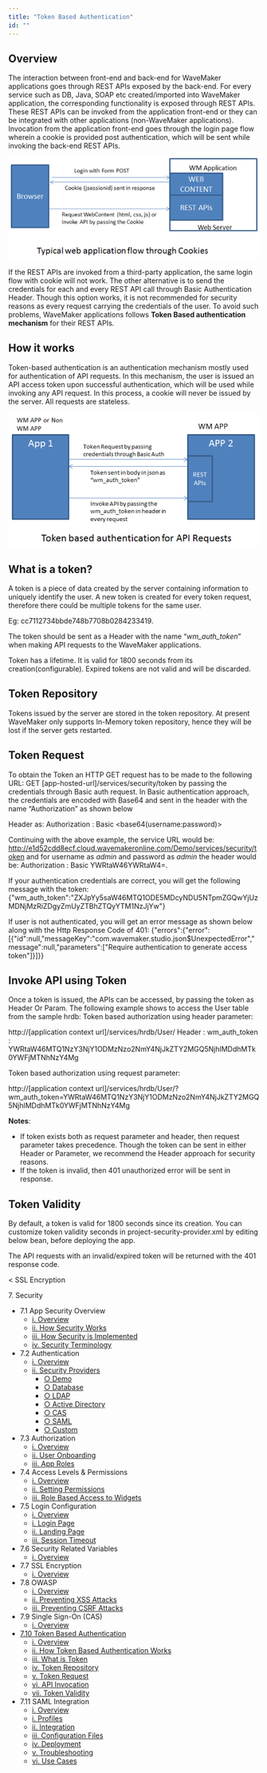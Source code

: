 ```yaml
---
title: "Token Based Authentication"
id: ""
---
```


## Overview

The interaction between front-end and back-end for WaveMaker applications goes through REST APIs exposed by the back-end. For every service such as DB, Java, SOAP etc created/imported into WaveMaker application, the corresponding functionality is exposed through REST APIs. These REST APIs can be invoked from the application front-end or they can be integrated with other applications (non-WaveMaker applications). Invocation from the application front-end goes through the login page flow wherein a cookie is provided post authentication, which will be sent while invoking the back-end REST APIs.

[![app_flow](/learn/assets/app_flow.png)](/learn/assets/app_flow.png)

If the REST APIs are invoked from a third-party application, the same login flow with cookie will not work. The other alternative is to send the credentials for each and every REST API call through Basic Authentication Header. Though this option works, it is not recommended for security reasons as every request carrying the credentials of the user. To avoid such problems, WaveMaker applications follows **Token Based authentication mechanism** for their REST APIs.

## How it works

Token-based authentication is an authentication mechanism mostly used for authentication of API requests. In this mechanism, the user is issued an API access token upon successful authentication, which will be used while invoking any API request. In this process, a cookie will never be issued by the server. All requests are stateless.

[![token_app_flow](/learn/assets/token_app_flow.png)](/learn/assets/token_app_flow.png)

## What is a token?

A token is a piece of data created by the server containing information to uniquely identify the user. A new token is created for every token request, therefore there could be multiple tokens for the same user.

Eg: cc7112734bbde748b7708b0284233419.

The token should be sent as a Header with the name “_wm\_auth\_token_” when making API requests to the WaveMaker applications.

Token has a lifetime. It is valid for 1800 seconds from its creation(configurable). Expired tokens are not valid and will be discarded.

## Token Repository

Tokens issued by the server are stored in the token repository. At present WaveMaker only supports In-Memory token repository, hence they will be lost if the server gets restarted.

## Token Request

To obtain the Token an HTTP GET request has to be made to the following URL: GET \[app-hosted-url\]/services/security/token by passing the credentials through Basic auth request. In Basic authentication approach, the credentials are encoded with Base64 and sent in the header with the name “Authorization” as shown below

Header as: Authorization : Basic <base64(username:password)>

Continuing with the above example, the service URL would be: http://e1d52cdd8ecf.cloud.wavemakeronline.com/Demo/services/security/token and for username as _admin_ and password as _admin_ the header would be: Authorization : Basic YWRtaW46YWRtaW4=.

If your authentication credentials are correct, you will get the following message with the token: {"wm\_auth\_token":"ZXJpYy5saW46MTQ1ODE5MDcyNDU5NTpmZGQwYjUzMDNjMzRiZDgyZmUyZTBhZTQyYTM1NzJjYw"}

If user is not authenticated, you will get an error message as shown below along with the Http Response Code of 401: {"errors":{"error":\[{"id":null,"messageKey":"com.wavemaker.studio.json$UnexpectedError","message":null,"parameters":\["Require authentication to generate access token"\]}\]}}

## Invoke API using Token

Once a token is issued, the APIs can be accessed, by passing the token as Header Or Param. The following example shows to access the User table from the sample hrdb: Token based authorization using header parameter:

http://\[application context url\]/services/hrdb/User/
Header :
wm\_auth\_token : YWRtaW46MTQ1NzY3NjY1ODMzNzo2NmY4NjJkZTY2MGQ5NjhlMDdhMTk0YWFjMTNhNzY4Mg

Token based authorization using request parameter:

http://\[application context url\]/services/hrdb/User/?wm\_auth\_token=YWRtaW46MTQ1NzY3NjY1ODMzNzo2NmY4NjJkZTY2MGQ5NjhlMDdhMTk0YWFjMTNhNzY4Mg

**Notes**:

- If token exists both as request parameter and header, then request parameter takes precedence. Though the token can be sent in either Header or Parameter, we recommend the Header approach for security reasons.
- If the token is invalid, then 401 unauthorized error will be sent in response.

## Token Validity

By default, a token is valid for 1800 seconds since its creation. You can customize token validity seconds in project-security-provider.xml by editing below bean, before deploying the app.

<bean id="wmTokenBasedAuthenticationService" class="com.wavemaker.runtime.security.token.WMTokenBasedAuthenticationService">

The API requests with an invalid/expired token will be returned with the 401 response code.

< SSL Encryption

7\. Security

- 7.1 App Security Overview
    - [i. Overview](/learn/app-security/app-security/#)
    - [ii. How Security Works](/learn/app-security/app-security/#working)
    - [iii. How Security is Implemented](/learn/app-security/app-security/#implementation)
    - [iv. Security Terminology](/learn/app-security/app-security/#terminology)
- 7.2 Authentication
    - [i. Overview](/learn/app-security/authentication/)
    - [ii. Security Providers](/learn/app-security/authentication/#security-providers)
        - [○ Demo](/learn/app-security/authentication/#demo)
        - [○ Database](/learn/app-security/authentication/#database)
        - [○ LDAP](/learn/app-security/authentication/#ldap)
        - [○ Active Directory](/learn/app-security/authentication/#ad)
        - [○ CAS](/learn/app-security/authentication/#cas)
        - [○ SAML](/learn/app-security/authentication/#saml)
        - [○ Custom](/learn/app-security/authentication/#custom)
- 7.3 Authorization
    - [i. Overview](/learn/app-security/authorization/)
    - [ii. User Onboarding](/learn/app-security/authorization/#user-onboarding)
    - [iii. App Roles](/learn/app-security/authorization/#app-roles)
- 7.4 Access Levels & Permissions
    - [i. Overview](/learn/app-security/access-levels-permissions/)
    - [ii. Setting Permissions](/learn/app-security/access-levels-permissions/#setting-permissions)
    - [iii. Role Based Access to Widgets](/learn/app-security/access-levels-permissions/#role-based-access)
- 7.5 Login Configuration
    - [i. Overview](/learn/app-security/login-configuration/)
    - [i. Login Page](/learn/app-security/login-configuration/#login-page)
    - [ii. Landing Page](/learn/app-security/login-configuration/#landing-page)
    - [iii. Session Timeout](/learn/app-security/login-configuration/#session-timeout)
- 7.6 Security Related Variables
    - [i. Overview](/learn/app-security/security-variables)
- 7.7 SSL Encryption
    - [i. Overview](/learn/app-security/ssl-encryption/)
- 7.8 OWASP
    - [i. Overview](/learn/app-security/owasp/)
    - [ii. Preventing XSS Attacks](/learn/app-security/owasp/#xss)
    - [iii. Preventing CSRF Attacks](/learn/app-security/owasp/#csrf)
- 7.9 Single Sign-On (CAS)
    - [i. Overview](/learn/app-security/central-authentication-system/)
- [7.10 Token Based Authentication](#)
    - [i. Overview](#)
    - [ii. How Token Based Authentication Works](#working)
    - [iii. What is Token](#token)
    - [iv. Token Repository](#token-repository)
    - [v. Token Request](#token-request)
    - [vi. API Invocation](#api-invocation)
    - [vii. Token Validity](#token-validity)
- 7.11 SAML Integration
    - [i. Overview](/learn/app-development/app-security/saml-integration/)
    - [i. Profiles](/learn/app-development/app-security/saml-integration/#profiles)
    - [ii. Integration](/learn/app-development/app-security/saml-integration/#integration)
    - [iii. Configuration Files](/learn/app-development/app-security/saml-integration/#files)
    - [iv. Deployment](/learn/app-development/app-security/saml-integration/#deployment)
    - [v. Troubleshooting](/learn/app-development/app-security/saml-integration/#troubleshooting)
    - [vi. Use Cases](/learn/app-development/app-security/saml-integration/#use-cases)
